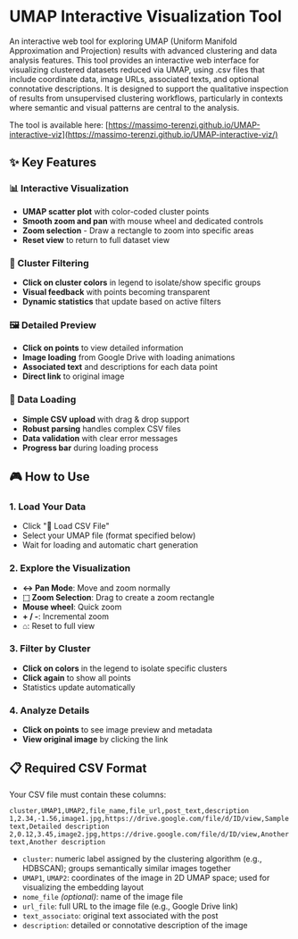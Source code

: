 # UMAP Interactive Visualization Tool

An interactive web tool for exploring UMAP (Uniform Manifold Approximation and Projection) results with advanced clustering and data analysis features. This tool provides an interactive web interface for visualizing clustered datasets reduced via UMAP, using .csv files that include coordinate data, image URLs, associated texts, and optional connotative descriptions. It is designed to support the qualitative inspection of results from unsupervised clustering workflows, particularly in contexts where semantic and visual patterns are central to the analysis.

The tool is available here: [https://massimo-terenzi.github.io/UMAP-interactive-viz](https://massimo-terenzi.github.io/UMAP-interactive-viz/)

## ✨ Key Features

### 📊 Interactive Visualization
- **UMAP scatter plot** with color-coded cluster points
- **Smooth zoom and pan** with mouse wheel and dedicated controls
- **Zoom selection** - Draw a rectangle to zoom into specific areas
- **Reset view** to return to full dataset view

### 🎯 Cluster Filtering
- **Click on cluster colors** in legend to isolate/show specific groups
- **Visual feedback** with points becoming transparent
- **Dynamic statistics** that update based on active filters

### 🖼️ Detailed Preview
- **Click on points** to view detailed information
- **Image loading** from Google Drive with loading animations
- **Associated text** and descriptions for each data point
- **Direct link** to original image

### 📁 Data Loading
- **Simple CSV upload** with drag & drop support
- **Robust parsing** handles complex CSV files
- **Data validation** with clear error messages
- **Progress bar** during loading process

## 🎮 How to Use

### 1. Load Your Data
- Click "📁 Load CSV File"
- Select your UMAP file (format specified below)
- Wait for loading and automatic chart generation

### 2. Explore the Visualization
- **↔ Pan Mode**: Move and zoom normally
- **⬚ Zoom Selection**: Drag to create a zoom rectangle
- **Mouse wheel**: Quick zoom
- **+ / -**: Incremental zoom
- **⌂**: Reset to full view

### 3. Filter by Cluster
- **Click on colors** in the legend to isolate specific clusters
- **Click again** to show all points
- Statistics update automatically

### 4. Analyze Details
- **Click on points** to see image preview and metadata
- **View original image** by clicking the link

## 📋 Required CSV Format

Your CSV file must contain these columns:

```csv
cluster,UMAP1,UMAP2,file_name,file_url,post_text,description
1,2.34,-1.56,image1.jpg,https://drive.google.com/file/d/ID/view,Sample text,Detailed description
2,0.12,3.45,image2.jpg,https://drive.google.com/file/d/ID/view,Another text,Another description
```
- `cluster`: numeric label assigned by the clustering algorithm (e.g., HDBSCAN); groups semantically similar images together  
- `UMAP1`, `UMAP2`: coordinates of the image in 2D UMAP space; used for visualizing the embedding layout
- `nome_file` *(optional)*: name of the image file  
- `url_file`: full URL to the image file (e.g., Google Drive link)  
- `text_associato`: original text associated with the post  
- `description`: detailed or connotative description of the image
